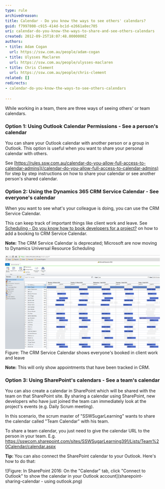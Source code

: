 ```yaml
---
type: rule
archivedreason: 
title: Calendar - Do you know the ways to see others' calendars?
guid: f7997808-c915-414d-bc1d-e2661a8ec705
uri: calendar-do-you-know-the-ways-to-share-and-see-others-calendars
created: 2012-09-25T18:07:48.0000000Z
authors:
- title: Adam Cogan
  url: https://ssw.com.au/people/adam-cogan
- title: Ulysses Maclaren
  url: https://ssw.com.au/people/ulysses-maclaren
- title: Chris Clement
  url: https://ssw.com.au/people/chris-clement
related: []
redirects:
- calendar-do-you-know-the-ways-to-see-others-calendars

---
```


While working in a team, there are three ways of seeing others' or team calendars.

<!--endintro-->

### Option 1: Using Outlook Calendar Permissions - See a person's calendar


You can share your Outlook calendar with another person or a group in Outlook. This option is useful when you want to share your personal calendar with others.

See [https://rules.ssw.com.au/calendar-do-you-allow-full-access-to-calendar-admins](/calendar-do-you-allow-full-access-to-calendar-admins) for step by step instructions on how to share your calendar or see another person's shared calendar.

### Option 2: Using the Dynamics 365 CRM Service Calendar - See everyone's calendar


When you want to see what's your colleague is doing, you can use the CRM Service Calendar.

This can keep track of important things like client work and leave. See [Scheduling - Do you know how to book developers for a project?](/scheduling-do-you-know-how-to-book-developers-for-a-project) on how to add a booking to CRM Service Calendar.

**Note:** The CRM Service Calendar is deprecated; Microsoft are now moving to Dynamics Universal Resource Scheduling 

![](ServiceCalendar.png)
Figure: The CRM Service Calendar shows everyone's booked in client work and leave



**Note:** This will only show appointments that have been tracked in CRM.

### Option 3: Using SharePoint's calendars - See a team's calendar


You can also create a calendar in SharePoint which will be shared with the team on that SharePoint site. By sharing a calendar using SharePoint, new developers who have just joined the team can immediately look at the project's events (e.g. Daily Scrum meeting).

In this scenario, the scrum master of "SSWSugarLearning" wants to share the calendar called "Team Calendar" with his team.

To share a team calendar, you just need to give the calendar URL to the person in your team.
E.g. https://sswcom.sharepoint.com/sites/SSWSugarLearning391/Lists/Team%20Calendar/calendar.aspx

**Tip:** You can also connect the SharePoint calendar to your Outlook. Here's how to do that:

![Figure: In SharePoint 2016: On the "Calendar" tab, click "Connect to Outlook" to show the calendar in your Outlook account](sharepoint-sharing-calendar - using outlook.png)
